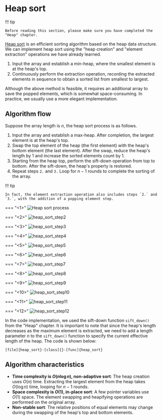 # Heap sort

!!! tip

    Before reading this section, please make sure you have completed the "Heap" chapter.

<u>Heap sort</u> is an efficient sorting algorithm based on the heap data structure. We can implement heap sort using the "heap creation" and "element extraction" operations we have already learned.

1. Input the array and establish a min-heap, where the smallest element is at the heap's top.
2. Continuously perform the extraction operation, recording the extracted elements in sequence to obtain a sorted list from smallest to largest.

Although the above method is feasible, it requires an additional array to save the popped elements, which is somewhat space-consuming. In practice, we usually use a more elegant implementation.

## Algorithm flow

Suppose the array length is $n$, the heap sort process is as follows.

1. Input the array and establish a max-heap. After completion, the largest element is at the heap's top.
2. Swap the top element of the heap (the first element) with the heap's bottom element (the last element). After the swap, reduce the heap's length by $1$ and increase the sorted elements count by $1$.
3. Starting from the heap top, perform the sift-down operation from top to bottom. After the sift-down, the heap's property is restored.
4. Repeat steps `2.` and `3.` Loop for $n - 1$ rounds to complete the sorting of the array.

!!! tip

    In fact, the element extraction operation also includes steps `2.` and `3.`, with the addition of a popping element step.

=== "<1>"
    ![Heap sort process](heap_sort.assets/heap_sort_step1.png)

=== "<2>"
    ![heap_sort_step2](heap_sort.assets/heap_sort_step2.png)

=== "<3>"
    ![heap_sort_step3](heap_sort.assets/heap_sort_step3.png)

=== "<4>"
    ![heap_sort_step4](heap_sort.assets/heap_sort_step4.png)

=== "<5>"
    ![heap_sort_step5](heap_sort.assets/heap_sort_step5.png)

=== "<6>"
    ![heap_sort_step6](heap_sort.assets/heap_sort_step6.png)

=== "<7>"
    ![heap_sort_step7](heap_sort.assets/heap_sort_step7.png)

=== "<8>"
    ![heap_sort_step8](heap_sort.assets/heap_sort_step8.png)

=== "<9>"
    ![heap_sort_step9](heap_sort.assets/heap_sort_step9.png)

=== "<10>"
    ![heap_sort_step10](heap_sort.assets/heap_sort_step10.png)

=== "<11>"
    ![heap_sort_step11](heap_sort.assets/heap_sort_step11.png)

=== "<12>"
    ![heap_sort_step12](heap_sort.assets/heap_sort_step12.png)

In the code implementation, we used the sift-down function `sift_down()` from the "Heap" chapter. It is important to note that since the heap's length decreases as the maximum element is extracted, we need to add a length parameter $n$ to the `sift_down()` function to specify the current effective length of the heap. The code is shown below:

```src
[file]{heap_sort}-[class]{}-[func]{heap_sort}
```

## Algorithm characteristics

- **Time complexity is $O(n \log n)$, non-adaptive sort**: The heap creation uses $O(n)$ time. Extracting the largest element from the heap takes $O(\log n)$ time, looping for $n - 1$ rounds.
- **Space complexity is $O(1)$, in-place sort**: A few pointer variables use $O(1)$ space. The element swapping and heapifying operations are performed on the original array.
- **Non-stable sort**: The relative positions of equal elements may change during the swapping of the heap's top and bottom elements.
